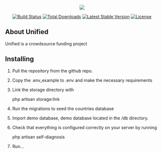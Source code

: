 <p align="center"><img src="https://laravel.com/assets/img/components/logo-laravel.svg"></p>

<p align="center">
<a href="https://travis-ci.org/laravel/framework"><img src="https://travis-ci.org/laravel/framework.svg" alt="Build Status"></a>
<a href="https://packagist.org/packages/laravel/framework"><img src="https://poser.pugx.org/laravel/framework/d/total.svg" alt="Total Downloads"></a>
<a href="https://packagist.org/packages/laravel/framework"><img src="https://poser.pugx.org/laravel/framework/v/stable.svg" alt="Latest Stable Version"></a>
<a href="https://packagist.org/packages/laravel/framework"><img src="https://poser.pugx.org/laravel/framework/license.svg" alt="License"></a>
</p>

## About Unified

Unified is a crowdsource funding project

## Installing

1. Pull the repository from the github repo.
2. Copy the .env_example to .env and make the necessary requirements
3. Link the storage directory with 
    
    php artisan storage:link
    
4. Run the migrations to seed the countries database
5. Import demo database, demo database located in the /db directory.
6. Check that everything is configured correctly on your server by running
    
    php artisan self-diagnosis
    
7. Run...
